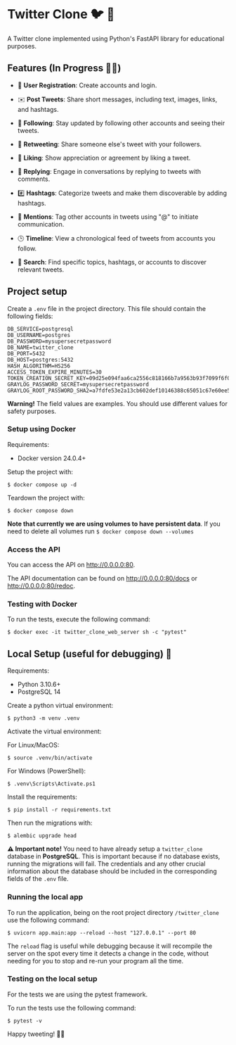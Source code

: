 # Twitter Clone 🐦 👥

A Twitter clone implemented using Python's FastAPI library for educational purposes.

## Features (In Progress 👷🔧) 

 - 👤 **User Registration**: Create accounts and login. 

- ✉️ **Post Tweets**: Share short messages, including text, images, links, and hashtags.

- 👀 **Following**: Stay updated by following other accounts and seeing their tweets.

- 🔄 **Retweeting**: Share someone else's tweet with your followers.

- 💙 **Liking**: Show appreciation or agreement by liking a tweet.

- 💬 **Replying**: Engage in conversations by replying to tweets with comments.

- #️⃣ **Hashtags**: Categorize tweets and make them discoverable by adding hashtags.

- 🔔 **Mentions**: Tag other accounts in tweets using "@" to initiate communication.

- 🕒 **Timeline**: View a chronological feed of tweets from accounts you follow.

- 🔎 **Search**: Find specific topics, hashtags, or accounts to discover relevant tweets.

## Project setup

Create a `.env` file in the project directory. This file should contain the following fields:

```
DB_SERVICE=postgresql
DB_USERNAME=postgres
DB_PASSWORD=mysupersecretpassword
DB_NAME=twitter_clone
DB_PORT=5432
DB_HOST=postgres:5432
HASH_ALGORITHM=HS256
ACCESS_TOKEN_EXPIRE_MINUTES=30
TOKEN_CREATION_SECRET_KEY=09d25e094faa6ca2556c818166b7a9563b93f7099f6f0f4caa6cf63b88e8d3e7
GRAYLOG_PASSWORD_SECRET=mysupersecretpassword
GRAYLOG_ROOT_PASSWORD_SHA2=a7fdfe53e2a13cb602def10146388c65051c67e60ee55c051668a1c709449111
```

**Warning!** The field values are examples. You should use different values for safety purposes.

### Setup using Docker
Requirements: 
- Docker version 24.0.4+

Setup the project with: 

`$ docker compose up -d` 

Teardown the project with: 

`$ docker compose down` 

**Note that currently we are using volumes to have persistent data**. If you need to delete all volumes run `$ docker compose down --volumes`


### Access the API 

You can access the API on http://0.0.0.0:80.

The API documentation can be found on http://0.0.0.0:80/docs or http://0.0.0.0:80/redoc.

### Testing with Docker

To run the tests, execute the following command:

```shell
$ docker exec -it twitter_clone_web_server sh -c "pytest"
```

## Local Setup (useful for debugging) 🐛

Requirements:
- Python 3.10.6+
- PostgreSQL 14

Create a python virtual environment:

```shell
$ python3 -m venv .venv
```

Activate the virtual environment:

For Linux/MacOS:
```shell
$ source .venv/bin/activate
```

For Windows (PowerShell):
```shell
$ .venv\Scripts\Activate.ps1
```

Install the requirements:

```shell
$ pip install -r requirements.txt
```

Then run the migrations with:

```shell
$ alembic upgrade head
```

**⚠️ Important note!** You need to have already setup a `twitter_clone` database in **PostgreSQL**. This is important because if no database exists, running the migrations will fail. The credentials and any other crucial information about the database should be included in the corresponding fields of the `.env` file.  

### Running the local app

To run the application, being on the root project directory `/twitter_clone` use the following command:

```shell
$ uvicorn app.main:app --reload --host "127.0.0.1" --port 80 
```

The `reload` flag is useful while debugging because it will recompile the server on the spot every time it detects a change in the code, without needing for you to stop and re-run your program all the time.


### Testing on the local setup

For the tests we are using the pytest framework.

To run the tests use the following command:
```shell
$ pytest -v
```

Happy tweeting! 🙇‍♂️
